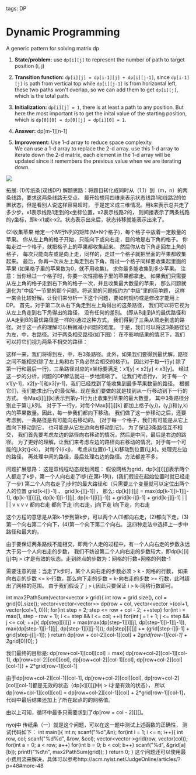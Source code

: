 tags: DP

# Dynamic Programming

A generic pattern for solving matrix dp

1. **State/problem:** use `dp[i][j]` to represent the number of path to target position (i, j)
2. **Transition function:** `dp[i][j] = dp[i-1][j] + dp[i][j-1]`, since `dp[i-1][j]` is path from vertical top while
   `dp[i][j-1]` is from horizontal left, these two paths won't overlap, so we can add them to get `dp[i][j]`, which is the total path.
3. **Initialization:** `dp[i][j] = 1`, there is at least a path to any position. 
   But here the most important is to get the inital value of the starting position, which is `dp[0][0] = dp[0][j] = dp[i][0] = 1`.

4. **Answer:** dp[m-1][n-1]

5. **Improvement:** Use 1-d array to reduce space complexity.  
    We can use a 1-d array to replace the 2-d array. use this 1-d array to iterate down the 2-d matrix, each element in the 1-d array 
    will be updated since it remembers the previous value when we are iterating down.


![](http://o8chcdh8l.bkt.clouddn.com/markdown/img/1476948516007.png)

拓展:
(1)传纸条(双线DP)
解题思路：将题目转化成同时从（1,1）到（m，n）的两条线路，要求这两条线路无交点。
最开始想用四维来表示状态线路1和线路2的位置状态，但是看别人说这样容易超时，
于是定义成三维情况。用k来表示总共走了多少步，x1表示线路1走到的x坐标位置，x2表示线路2的，
则间接表示了两条线路的y坐标，即k-x1或k-x2。状态表示出来后，状态转移就能表示出来了。

(2)收集苹果
给定一个M行N列的矩阵(M*N个格子)，每个格子中放着一定数量的苹果。
你从左上角的格子开始，只能向下或向右走，目的地是右下角的格子。
你每走过一个格子，就把格子上的苹果都收集起来。
然后你从右下角走回左上角的格子， 每次只能向左或是向上走，同样的，走过一个格子就把里面的苹果都收集起来。
最后，你再一次从左上角走到右下角，每过一个格子同样要收集起里面的苹果 (如果格子里的苹果数为0，就不用收集)。
求你最多能收集到多少苹果。
注意：当你经过一个格子时，你要一次性把格子里的苹果都拿走。
如果我们只需要从左上角的格子走到右下角的格子一次，并且收集最大数量的苹果，
那么问题就退化为“中级”一节里的那个问题。将这里的问题规约为“中级”里的简单题，
这样一来会比较好解。让我们来分析一下这个问题，要如何规约或是修改才能用上DP。
首先，对于第二次从右下角走到左上角得出的这条路径， 我们可以将它视为从左上角走到右下角得出的路径，
没有任何的差别。 (即从B走到A的最优路径和从A走到B的最优路径是一样的)通过这种方式，
我们得到了三条从顶走到底的路径。对于这一点的理解可以稍微减小问题的难度。
于是，我们可以将这3条路径记为左，中，右路径。对于两条相交路径(如下图)：
在不影响结果的情况下，我们可以将它们视为两条不相交的路径：

这样一来，我们将得到左，中，右3条路径。此外，如果我们要得到最优解，路径之间不能相交(除了左上角和右下角必然会相交的格子)。
因此对于每一行y( 除了第一行和最后一行)，三条路径对应的x坐标要满足：x1[y] < x2[y] < x3[y]。
经过这一步的分析，问题的DP解法就进一步地清晰了。
让我们考虑行y， 对于每一个x1[y-1]，x2[y-1]和x3[y-1]，我们已经找到了能收集到最多苹果数量的路径。
根据它们，我们能求出行y的最优解。现在我们要做的就是找到从一行移动到下一行的方式。
令Max[i][j][k]表示到第y-1行为止收集到苹果的最大数量， 其中3条路径分别止于第i,j,k列。
对于下一行y，对每个Max[i][j][k] 都加上格子(y,i)，(y,j)和(y,k)内的苹果数量。因此，每一步我们都向下移动。
我们做了这一步移动之后，还要考虑到，一条路径是有可能向右移动的。
(对于每一个格子，我们有可能是从它上面向下移动到它， 也可能是从它左边向右移动到它)。
为了保证3条路径互不相交， 我们首先要考虑左边的路径向右移动的情况，然后是中间，最后是右边的路径。
为了更好的理解，让我们来考虑左边的路径向右移动的情况，对于每一个可能的j,k对(j<k)， 对每个i(i<j)，
考虑从位置(i-1,j,k)移动到位置(i,j,k)。处理完左边的路径， 再处理中间的路径，最后处理右边的路径。方法都差不多。

问题扩展思路：
这是双线程动态规划问题：
假设网格为grid，dp[k][i][j]表示两个人都走了k步，第一个人向右走了i步(在第i-1列)，(我们假设在起始位置时就已经走了一步)
第二个人向右走了j步时的最大路径和（只需要三个变量就可以定位出两个人的位置 grid[k-i][i-1] 、 grid[k-j][j-1]），
那么:
dp[k][i][j] = max(dp[k-1][i-1][j-1], dp[k-1][i][j], dp[k-1][i-1][j], dp[k-1][i][j-1]) + grid[k-i][i-1] + grid[k-j][j-1]
                         |                  |              |                |
                         v                  v              v                v
                      都向右走          都向下走    i向右走，j向下走  i向下走，向右走

这个方程的意思是从第k-1步到第k步，可以两个人(1)都向右走，(2)都向下走，(3)第一个向右第二个向下，(4)第一个向下第二个向右。
这四种走法中选择上一步中路径和最大的。

由于要保证两条路线不能相交，即两个人走的过程中，有一个人向右走的步数永远大于另一个人向右走的步数，
我们不妨设第二个人向右走的步数较大，即dp[k][i][j]中j > i才是有效的状态。走到终点的步数为：网格的行数+网格的列数-1

需要注意的是：当走了k步时，某个人向右走的步数必须 > k - 网格的行数，
如果向右走的步数 <= k-行数，那么向下走的步数 = k-向右走的步数 >= 行数，此时超出了网格的范围。
由于我们假设了 j > i,因此只要保证 i > k-网格行数即可。

int max2PathSum(vector<vector<int> > grid){
    int row = grid.size(), col = grid[0].size();
    vector<vector<vector<int>>> dp(row + col, vector<vector<int> >(col+1, vector<int>(col+1, 0)));
    for(int step = 2; step <= row + col - 2; ++step)
        for(int i = max(1, step - row + 1); i <= step && i <= col; ++i)
            for(int j = i + 1; j <= step && j <= col; ++j){
                dp[step][i][j] = max(max(dp[step-1][i][j], dp[step-1][i-1][j-1]), max(dp[step-1][i-1][j], dp[step-1][i][j-1]));
                dp[step][i][j] += (grid[step-i][i-1] + grid[step-j][j-1]);
            }
    return dp[row + col-2][col-1][col] + 2*grid[row-1][col-1] + 2*grid[0][0];
}

我们最终的目标是:
dp[row+col-1][col][col] = max{ dp[row+col-2][col-1][col-1], dp[row+col-2][col][col],
                dp[row+col-2][col-1][col], dp[row+col-2][col][col-1]} + 2*grid[row-1][col-1]

由于dp[row+col-2][col-1][col-1], dp[row+col-2][col][col], dp[row+col-2][col][col-1]都是无效的状态（dp[k][i][j]中j > i才是有效的状态），
所以dp[row+col-1][col][col]  = dp[row+col-2][col-1][col] + 2*grid[row-1][col-1]，代码中最后结果还加上了所在起点的的网格值。

由以上可知，循环中最多只需要求到了dp[row + col - 2][][]。

nyoj中 传纸条（一）就是这个问题，可以在这一题中测试上述函数的正确性，
测试代码如下：
int main(){
    int n;
    scanf("%d",&n);
    for(int i = 1; i <= n; i++){
        int row, col;
        scanf("%d%d", &row, &col);
        vector<vector<int> >grid(row, vector<int>(col));
        for(int a = 0; a < row; a++)
            for(int b = 0; b < col; b++)
                scanf("%d", &grid[a][b]);
        printf("%d\n", max2PathSum(grid));
    }
    return 0;
}
这个问题还可以使用最小费用流来解决，具体可以参考http://acm.nyist.net/JudgeOnline/articles/?p=48#more-48